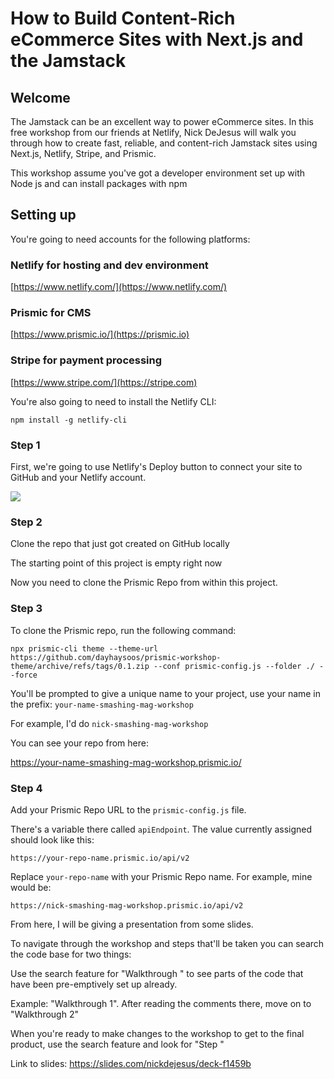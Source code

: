 # How to Build Content-Rich eCommerce Sites with Next.js and the Jamstack

## Welcome

The Jamstack can be an excellent way to power eCommerce sites. In this free workshop from our friends at Netlify, Nick DeJesus will walk you through how to create fast, reliable, and content-rich Jamstack sites using Next.js, Netlify, Stripe, and Prismic.

This workshop assume you've got a developer environment set up with Node js and can install packages with npm

## Setting up

You're going to need accounts for the following platforms:

### Netlify for hosting and dev environment

[https://www.netlify.com/](https://www.netlify.com/)

### Prismic for CMS

[https://www.prismic.io/](https://prismic.io)

### Stripe for payment processing

[https://www.stripe.com/](https://stripe.com)

You're also going to need to install the Netlify CLI:

`npm install -g netlify-cli`

### Step 1

First, we're going to use Netlify's Deploy button to connect your site to GitHub and your Netlify account.

[![](https://www.netlify.com/img/deploy/button.svg)](https://app.netlify.com/start/deploy?repository=https://github.com/dayhaysoos/prismic-workshop-theme)

### Step 2

Clone the repo that just got created on GitHub locally

The starting point of this project is empty right now

Now you need to clone the Prismic Repo from within this project.

### Step 3

To clone the Prismic repo, run the following command:

`npx prismic-cli theme --theme-url https://github.com/dayhaysoos/prismic-workshop-theme/archive/refs/tags/0.1.zip --conf prismic-config.js --folder ./ --force`

You'll be prompted to give a unique name to your project, use your name in the prefix: `your-name-smashing-mag-workshop`

For example, I'd do `nick-smashing-mag-workshop`

You can see your repo from here:

https://your-name-smashing-mag-workshop.prismic.io/

### Step 4

Add your Prismic Repo URL to the `prismic-config.js` file.

There's a variable there called `apiEndpoint`. The value currently assigned should look like this:

`https://your-repo-name.prismic.io/api/v2`

Replace `your-repo-name` with your Prismic Repo name. For example, mine would be:

`https://nick-smashing-mag-workshop.prismic.io/api/v2`

From here, I will be giving a presentation from some slides.

To navigate through the workshop and steps that'll be taken you can search the code base for two things:

Use the search feature for "Walkthrough <number>" to see parts of the code that have been pre-emptively set up already.

Example: "Walkthrough 1". After reading the comments there, move on to "Walkthrough 2"

When you're ready to make changes to the workshop to get to the final product, use the search feature and look for "Step <number>"

Link to slides: https://slides.com/nickdejesus/deck-f1459b
